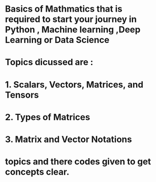 #  Basics of Mathmatics that is required to start your journey in Python , Machine learning ,Deep Learning or Data Science
#  Topics dicussed are : 
# 1. Scalars, Vectors, Matrices, and Tensors
# 2. Types of Matrices
# 3. Matrix and Vector Notations

# topics and there codes given to get concepts clear.
